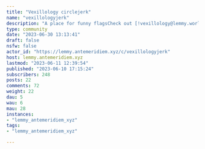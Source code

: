 ```yaml
---
title: "Vexillology circlejerk" 
name: "vexillologyjerk"
description: "A place for funny flagsCheck out [!vexillology@lemmy.world](/c/vexillology@lemmy.world) for serious flagposting"
type: community
date: "2023-06-30 13:13:41"
draft: false
nsfw: false
actor_id: "https://lemmy.antemeridiem.xyz/c/vexillologyjerk"
host: lemmy.antemeridiem.xyz
lastmod: "2023-06-11 12:39:54"
published: "2023-06-10 17:15:24"
subscribers: 248
posts: 22
comments: 72
weight: 22
dau: 5
wau: 6
mau: 28
instances:
- "lemmy_antemeridiem_xyz"
tags: 
- "lemmy_antemeridiem_xyz"

---
```

